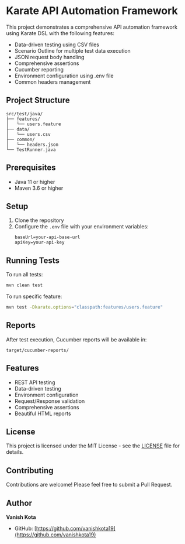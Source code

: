 # Karate API Automation Framework

This project demonstrates a comprehensive API automation framework using Karate DSL with the following features:

- Data-driven testing using CSV files
- Scenario Outline for multiple test data execution
- JSON request body handling
- Comprehensive assertions
- Cucumber reporting
- Environment configuration using .env file
- Common headers management



## Project Structure

```
src/test/java/
├── features/
│   └── users.feature
├── data/
│   └── users.csv
├── common/
│   └── headers.json
└── TestRunner.java
```

## Prerequisites

- Java 11 or higher
- Maven 3.6 or higher

## Setup

1. Clone the repository
2. Configure the `.env` file with your environment variables:
   ```
   baseUrl=your-api-base-url
   apiKey=your-api-key
   ```

## Running Tests

To run all tests:
```bash
mvn clean test
```

To run specific feature:
```bash
mvn test -Dkarate.options="classpath:features/users.feature"
```

## Reports

After test execution, Cucumber reports will be available in:
```
target/cucumber-reports/
```

## Features

- REST API testing
- Data-driven testing
- Environment configuration
- Request/Response validation
- Comprehensive assertions
- Beautiful HTML reports

## License

This project is licensed under the MIT License - see the [LICENSE](LICENSE) file for details.

## Contributing

Contributions are welcome! Please feel free to submit a Pull Request.

## Author
**Vanish Kota**
- GitHub: [https://github.com/vanishkota19](https://github.com/vanishkota19)
